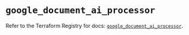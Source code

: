 # `google_document_ai_processor`

Refer to the Terraform Registry for docs: [`google_document_ai_processor`](https://registry.terraform.io/providers/hashicorp/google/6.31.0/docs/resources/document_ai_processor).
